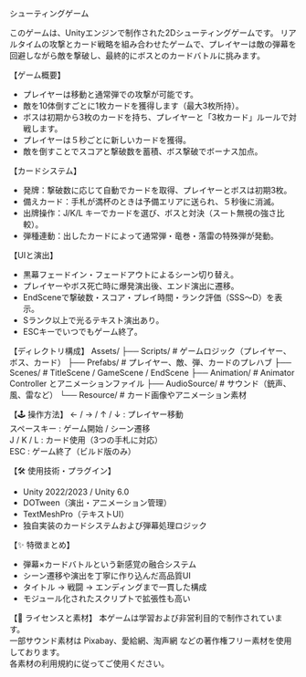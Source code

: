 シューティングゲーム

このゲームは、Unityエンジンで制作された2Dシューティングゲームです。
リアルタイムの攻撃とカード戦略を組み合わせたゲームで、プレイヤーは敵の弾幕を回避しながら敵を撃破し、最終的にボスとのカードバトルに挑みます。

【ゲーム概要】
- プレイヤーは移動と通常弾での攻撃が可能です。
- 敵を10体倒すごとに1枚カードを獲得します（最大3枚所持）。
- ボスは初期から3枚のカードを持ち、プレイヤーと「3枚カード」ルールで対戦します。
- プレイヤーは５秒ごとに新しいカードを獲得。
- 敵を倒すことでスコアと撃破数を蓄積、ボス撃破でボーナス加点。

【カードシステム】
- 発牌：撃破数に応じて自動でカードを取得、プレイヤーとボスは初期3枚。
- 備えカード：手札が満杯のときは予備エリアに送られ、５秒後に消滅。
- 出牌操作：J/K/L キーでカードを選び、ボスと対決（スート無視の強さ比較）。
- 弾種連動：出したカードによって通常弾・竜巻・落雷の特殊弾が発動。

【UIと演出】
- 黒幕フェードイン・フェードアウトによるシーン切り替え。
- プレイヤーやボス死亡時に爆発演出後、エンド演出に遷移。
- EndSceneで撃破数・スコア・プレイ時間・ランク評価（SSS〜D）を表示。
- Sランク以上で光るテキスト演出あり。
- ESCキーでいつでもゲーム終了。

【ディレクトリ構成】
Assets/
├── Scripts/               # ゲームロジック（プレイヤー、ボス、カード）
├── Prefabs/               # プレイヤー、敵、弾、カードのプレハブ
├── Scenes/                # TitleScene / GameScene / EndScene
├── Animation/             # Animator Controller とアニメーションファイル
├── AudioSource/           # サウンド（銃声、風、雷など）
└── Resource/              # カード画像やアニメーション素材

【🕹️ 操作方法】
← / → / ↑ / ↓   : プレイヤー移動  
スペースキー     : ゲーム開始 / シーン遷移  
J / K / L         : カード使用（3つの手札に対応）  
ESC               : ゲーム終了（ビルド版のみ）  

【🛠️ 使用技術・プラグイン】
- Unity 2022/2023 / Unity 6.0
- DOTween（演出・アニメーション管理）
- TextMeshPro（テキストUI）
- 独自実装のカードシステムおよび弾幕処理ロジック

【✨ 特徴まとめ】
- 弾幕×カードバトルという新感覚の融合システム
- シーン遷移や演出を丁寧に作り込んだ高品質UI
- タイトル → 戦闘 → エンディングまで一貫した構成
- モジュール化されたスクリプトで拡張性も高い

【📄 ライセンスと素材】
本ゲームは学習および非営利目的で制作されています。  
一部サウンド素材は Pixabay、愛給網、淘声網 などの著作権フリー素材を使用しております。  
各素材の利用規約に従ってご使用ください。

